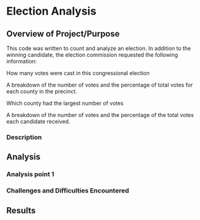 # Election Analysis
## Overview of Project/Purpose
This code was written to count and analyze an election. In addition to the winning candidate, the election commission requested the following information:

How many votes were cast in this congressional election

A breakdown of the number of votes and the percentage of total votes for each county in the precinct.

Which county had the largest number of votes

A breakdown of the number of votes and the percentage of the total votes each candidate received.

### Description 


## Analysis

### Analysis point 1

### Challenges and Difficulties Encountered

## Results

